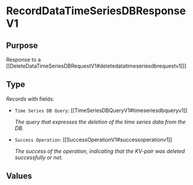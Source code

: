 # RecordDataTimeSeriesDBResponseV1

## Purpose

<!-- --8<-- [start:purpose] -->
Response to a [[DeleteDataTimeSeriesDBRequestV1#deletedatatimeseriesdbrequestv1]]]
<!-- --8<-- [end:purpose] -->

## Type

<!-- --8<-- [start:type] -->
<div class="type" markdown>


*Records* with fields:
- `Time Series DB Query`: [[TimeSeriesDBQueryV1#timeseriesdbqueryv1]]

  *The query that expresses the deletion of the time series data from the DB.*

- `Success Operation`: [[SuccessOperationV1#successoperationv1]]

  *The success of the operation, indicating that the KV-pair was deleted successfully or not.*


</div>
<!-- --8<-- [end:type] -->

## Values
